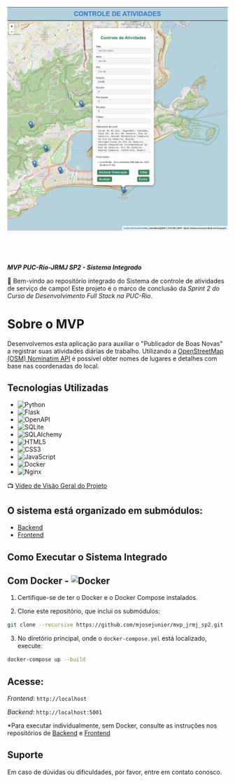 ![MVP PUC-Rio - José Rodrigues Matos Junior](./img/banner_repo.png)
#
&nbsp;
&nbsp;

***MVP PUC-Rio-JRMJ SP2 - Sistema Integrado***

🚀 Bem-vindo ao repositório integrado do Sistema de controle de atividades de serviço de campo! Este projeto é o marco de conclusão da *Sprint 2 do Curso de Desenvolvimento Full Stack na PUC-Rio*.

# Sobre o MVP
Desenvolvemos esta aplicação para auxiliar o "Publicador de Boas Novas" a registrar suas atividades diárias de trabalho. Utilizando a  [OpenStreetMap (OSM) Nominatim API](https://nominatim.org/release-docs/develop/api/Overview/) é possível obter nomes de lugares e detalhes com base nas coordenadas do local. 

## Tecnologias Utilizadas
- ![Python](https://img.shields.io/badge/-Python-3776AB?style=flat-square&logo=Python&logoColor=white)
- ![Flask](https://img.shields.io/badge/-Flask-000000?style=flat-square&logo=Flask&logoColor=white)
- ![OpenAPI](https://img.shields.io/badge/-OpenAPI-6BA539?style=flat-square&logo=OpenAPI-Initiative&logoColor=white)
- ![SQLite](https://img.shields.io/badge/-SQLite-003B57?style=flat-square&logo=SQLite&logoColor=white)
- ![SQLAlchemy](https://img.shields.io/badge/-SQLAlchemy-8C2D19?style=flat-square&logo=SQLAlchemy&logoColor=white)
- ![HTML5](https://img.shields.io/badge/-HTML5-E34F26?style=flat-square&logo=HTML5&logoColor=white)
- ![CSS3](https://img.shields.io/badge/-CSS3-1572B6?style=flat-square&logo=CSS3&logoColor=white)
- ![JavaScript](https://img.shields.io/badge/-JavaScript-F7DF1E?style=flat-square&logo=JavaScript&logoColor=black)
- ![Docker](https://img.shields.io/badge/-Docker-2496ED?style=flat-square&logo=Docker&logoColor=white)
- ![Nginx](https://img.shields.io/badge/-Nginx-269539?style=flat-square&logo=Nginx&logoColor=white)

📺 [Vídeo de Visão Geral do Projeto](https://youtu.be/elgTpzwykfo)

## O sistema está organizado em submódulos:

* [Backend](https://github.com/mjosejunior/mvp_jrmj_sp2_back.git)
* [Frontend](https://github.com/mjosejunior/mvp_jrmj_sp2_front.git)

## Como Executar o Sistema Integrado

## Com Docker - ![Docker](https://img.shields.io/badge/-Docker-2496ED?style=flat-square&logo=Docker&logoColor=white)

1. Certifique-se de ter o Docker e o Docker Compose instalados.

2. Clone este repositório, que inclui os submódulos:
```bash
git clone --recursive https://github.com/mjosejunior/mvp_jrmj_sp2.git
```
3. No diretório principal, onde o `docker-compose.yml` está localizado, execute:
```bash
docker-compose up --build
```

## Acesse:

*Frontend*: `http://localhost`

*Backend*: `http://localhost:5001`

*Para executar individualmente, sem Docker, consulte as instruções nos repositórios de 
[Backend](https://github.com/mjosejunior/mvp_jrmj_sp2_back.git) e [Frontend](https://github.com/mjosejunior/mvp_jrmj_sp2_front.git)

## Suporte

Em caso de dúvidas ou dificuldades, por favor, entre em contato conosco.




